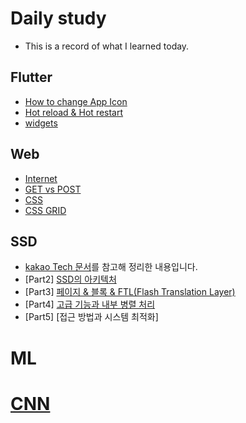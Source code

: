# Daily study

* This is a record of what I learned today.


## Flutter
* [How to change App Icon](https://www.notion.so/Icon-3bb1b3ec136949f69813b302efa50ecf)
* [Hot reload & Hot restart](https://www.notion.so/Hot-reload-Hot-restart-589b60060c4c4f5da80f76e6173c2363)
* [widgets](https://chaaaaewoncode.tistory.com/category/Flutter/widgets)

## Web
* [Internet](https://www.notion.so/Internet-f6114addd46444a59042936947199936)
* [GET vs POST](https://www.notion.so/GET-VS-POST-87cf1e21c319461b9a5d599c6070c8c7)
* [CSS](https://www.notion.so/CSS-Cascading-Style-Sheets-7e105b9865b44834be1e98d1afe9812c)
* [CSS GRID](https://www.notion.so/CSS-Grid-CSS-Layout-6b6c8e65709547bcabec0dc554d042c8)


## SSD
* [kakao Tech 문서](https://tech.kakao.com/2016/07/13/coding-for-ssd-part-1/)를 참고해 정리한 내용입니다.
* [Part2] [SSD의 아키텍처](https://www.notion.so/Part-2-SSD-c0af544daa6b47dfbf8c7568814d44e1)
* [Part3] [페이지 & 블록 & FTL(Flash Translation Layer)](https://www.notion.so/Part-3-FTL-Flash-Translation-Layer-ffadac49469c40219e5db5e28077191d)
* [Part4] [고급 기능과 내부 병렬 처리](https://www.notion.so/Part-4-9223d83f8c4842bdad55d9c9e30e4f11)
* [Part5] [접근 방법과 시스템 최적화]

# ML

# [CNN](https://chaaaaewoncode.tistory.com/22)
